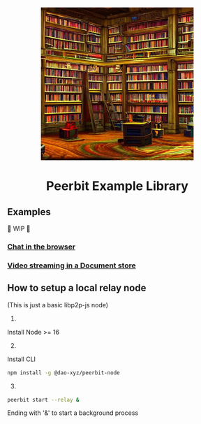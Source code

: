 
<br>
<p align="center">
    <img width="350" src="./library.jpeg"  alt="Libraryn">
</p>

<h1 align="center" style="border-bottom: none">
    <strong>
        Peerbit Example Library
        </strong>
</h1>



## Examples 

🚧 WIP 🚧

### [Chat in the browser](./packages/browser-chat/)
### [Video streaming in a Document store](./packages/live-streaming-canvas/)



## How to setup a local relay node
(This is just a basic libp2p-js node)

1. 
Install Node >= 16

2. 
Install CLI
```sh
npm install -g @dao-xyz/peerbit-node
```
3. 
```sh
peerbit start --relay &
```

Ending with '&' to start a background process